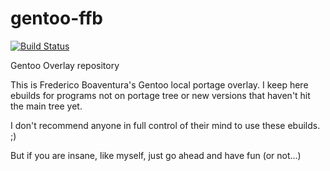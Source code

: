 # gentoo-ffb
[![Build Status](https://travis-ci.org/fboaventura/gentoo-ffb.svg?branch=master)](https://travis-ci.org/fboaventura/gentoo-ffb)

Gentoo Overlay repository

This is Frederico Boaventura's Gentoo local portage overlay.  I keep here ebuilds for programs not on portage tree or new versions that haven't hit the main tree yet.

I don't recommend anyone in full control of their mind to use these ebuilds. ;)

But if you are insane, like myself, just go ahead and have fun (or not...)
